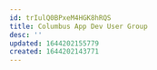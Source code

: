 ```yaml
---
id: trIulQ0BPxeM4HGK8hRQS
title: Columbus App Dev User Group
desc: ''
updated: 1644202155779
created: 1644202143771
---
```


